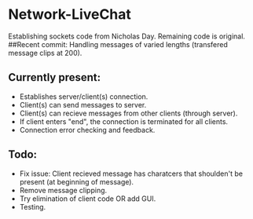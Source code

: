 # Network-LiveChat
Establishing sockets code from Nicholas Day. Remaining code is original.
##Recent commit: Handling messages of varied lengths (transfered message clips at 200).

## Currently present:
 - Establishes server/client(s) connection.
 - Client(s) can send messages to server.
 - Client(s) can recieve messages from other clients (through server).
 - If client enters "end", the connection is terminated for all clients.
 - Connection error checking and feedback.
 
## Todo:
 - Fix issue: Client recieved message has charatcers that shoulden't be present (at beginning of message).
 - Remove message clipping.
 - Try elimination of client code OR add GUI.
 - Testing.
